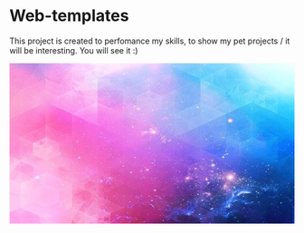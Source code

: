 # Web-templates
This project is created to perfomance my skills, to show my pet projects / it will be interesting. You will see it :)

![Иллюстрация к проекту](https://github.com/DennyMaverick/Web-templates/raw/main/img/bg/light-bg.jpg)



